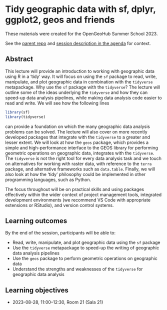 # Tidy geographic data with sf, dplyr, ggplot2, geos and friends

These materials were created for the OpenGeoHub Summer School 2023.

See the [parent repo](https://github.com/robinlovelace/opengeohub2023)
and [session description in the
agenda](https://pretalx.earthmonitor.org/opengeohub-summer-school-2023/talk/7JN3FV/)
for context.

## Abstract

This lecture will provide an introduction to working with geographic
data using R in a ‘tidy’ way. It will focus on using the `sf` package to
read, write, manipulate, and plot geographic data in combination with
the `tidyverse` metapackage. Why use the `sf` package with the
`tidyverse`? The lecture will outline some of the ideas underlying the
`tidyverse` and how they can speed-up data analysis pipelines, while
making data analysis code easier to read and write. We will see how the
following lines

``` r
library(sf)
library(tidyverse)
```

can provide a foundation on which the many geographic data analysis
problems can be solved. The lecture will also cover on more recently
developed packages that integrate with the `tidyverse` to a greater and
lesser extent. We will look at how the `geos` package, which provides a
simple and high-performance interface to the GEOS library for performing
geometric operations on geographic data, integrates with the
`tidyverse`. The `tidyverse` is not the right tool for every data
analysis task and we touch on alternatives for working with raster data,
with reference to the `terra` package, and alternative frameworks such
as `data.table`. Finally, we will also look at how the ‘tidy’ philosophy
could be implemented in other programming languages, such as Python.

The focus throughout will be on practical skills and using packages
effectively within the wider context of project management tools,
integrated development environments (we recommend VS Code with
appropriate extensions or RStudio), and version control systems.

## Learning outcomes

By the end of the session, participants will be able to:

- Read, write, manipulate, and plot geographic data using the `sf`
  package
- Use the `tidyverse` metapackage to speed-up the writing of geographic
  data analysis pipelines
- Use the `geos` package to perform geometric operations on geographic
  data
- Understand the strengths and weaknesses of the `tidyverse` for
  geographic data analysis

## Learning objectives

- 2023-08-28, 11:00–12:30, Room 21 (Sala 21)
